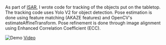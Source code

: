 As part of [ISAR](https://github.com/zardosht/isar), I wrote code for tracking of the objects put on the tabletop. The tracking code uses Yolo V2 for object detection. Pose estimation is done using feature matching (AKAZE features) and OpenCV's estimateAffineTransform. Pose refinement is done through image alignment using Enhanced Correlation Coefficient (ECC).

![Demo](./demo.gif)
[Video](https://www.youtube.com/watch?v=FpB5MsbWenY)